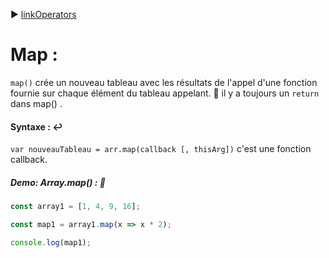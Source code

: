 :arrow_forward: [linkOperators](../link/linkOperators.md)


# Map :

`map()` crée un nouveau tableau avec les résultats de l'appel d'une fonction fournie sur chaque élément du tableau appelant.
:anger: il y a toujours un `return` dans map() . 

#### Syntaxe : :leftwards_arrow_with_hook:

`var nouveauTableau = arr.map(callback [, thisArg])` c'est une fonction callback.

##### Demo: Array.map() : :speech_balloon:

````js
const array1 = [1, 4, 9, 16];

const map1 = array1.map(x => x * 2);

console.log(map1);
````